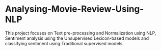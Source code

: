 # Analysing-Movie-Review-Using-NLP
This project focuses on Text pre-processing and Normalization using NLP, Sentiment analysis using the Unsupervised Lexicon-based models and classifying sentiment using Traditional supervised models.
